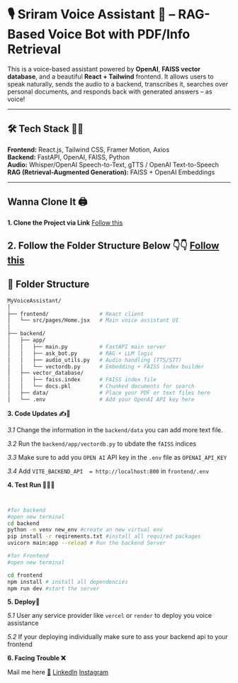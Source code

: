 # 🎙️ Sriram Voice Assistant 🤖 – RAG-Based Voice Bot with PDF/Info Retrieval

This is a voice-based assistant powered by **OpenAI**, **FAISS vector database**, and a beautiful **React + Tailwind** frontend. It allows users to speak naturally, sends the audio to a backend, transcribes it, searches over personal documents, and responds back with generated answers – as voice!

---

## 🛠 Tech Stack 👨‍💻

**Frontend:** React.js, Tailwind CSS, Framer Motion, Axios  
**Backend:** FastAPI, OpenAI, FAISS, Python  
**Audio:** Whisper/OpenAI Speech-to-Text, gTTS / OpenAI Text-to-Speech  
**RAG (Retrieval-Augmented Generation):** FAISS + OpenAI Embeddings

---

## Wanna Clone It 🖨️

**1. Clone the Project via Link**
[Follow this](https://github.com/ksriramreddy/MyVoiceAssitance.git)

**2. Follow the Folder Structure Below 👇👇**
[Follow this](https://github.com/ksriramreddy/MyVoiceAssitance.git)
---

## 📂 Folder Structure

```bash
MyVoiceAssistant/
│
├── frontend/                # React client
│   └── src/pages/Home.jsx   # Main voice assistant UI
│
├── backend/
│   ├── app/
│   │   ├── main.py          # FastAPI main server
│   │   ├── ask_bot.py       # RAG + LLM logic
│   │   ├── audio_utils.py   # Audio handling (TTS/STT)
│   │   └── vectordb.py      # Embedding + FAISS index builder
│   ├── vector_database/
│   │   ├── faiss.index      # FAISS index file
│   │   └── docs.pkl         # Chunked documents for search
│   ├── data/                # Place your PDF or text files here
│   └── .env                 # Add your OpenAI API key here
```

**3. Code Updates ✍️📝**

*3.1* Change the information in the `backend/data` you can add more text file.

*3.2* Run the `backend/app/vectordb.py` to ubdate the `fAISS` indices

*3.3* Make sure to add you `OPEN AI` API key in the `.env` file as `OPENAI_API_KEY`

*3.4* Add `VITE_BACKEND_API  = http://localhost:800` in `frontend/.env`

**4. Test Run 🧑‍🔬🧪**

``` bash


#for backend 
#open new terminal
cd backend
python -m venv new_env #create an new virtual env
pip install -r reqirements.txt #install all required packages
uvicorn main:app --reload # Run the backend Server

#for Frontend
#open new terminal

cd frontend
npm install # install all dependencies
npm run dev #start the server

```

**5. Deploy🚀**

*5.1* User any service provider like `vercel` or `render` to deploy you voice assistance

*5.2* If your deploying individually make sure to ass your backend api to your frontend

**6. Facing Trouble ❌**

Mail me here [🔗](k.sriramreddy9@gmail.com)
[LinkedIn](https://www.linkedin.com/in/sriram-reddy-34905a212/)
[Instagram](https://www.instagram.com/kothireddysriram/)